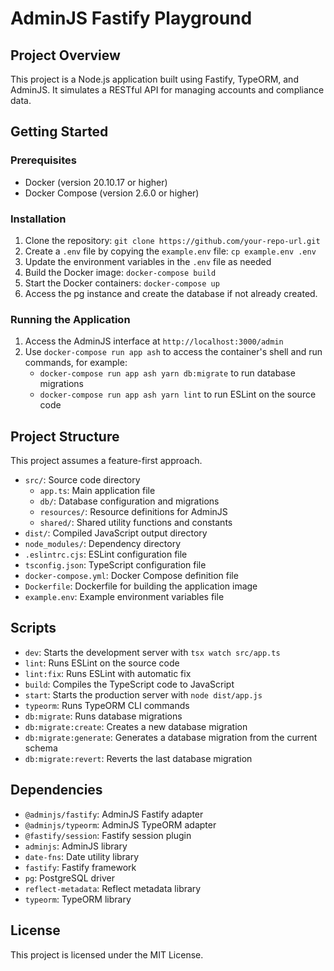 # AdminJS Fastify Playground

## Project Overview

This project is a Node.js application built using Fastify, TypeORM, and AdminJS. It simulates a RESTful API for managing accounts and compliance data.

## Getting Started

### Prerequisites

* Docker (version 20.10.17 or higher)
* Docker Compose (version 2.6.0 or higher)

### Installation

1. Clone the repository: `git clone https://github.com/your-repo-url.git`
2. Create a `.env` file by copying the `example.env` file: `cp example.env .env`
3. Update the environment variables in the `.env` file as needed
4. Build the Docker image: `docker-compose build`
5. Start the Docker containers: `docker-compose up`
6. Access the pg instance and create the database if not already created.

### Running the Application

1. Access the AdminJS interface at `http://localhost:3000/admin`
2. Use `docker-compose run app ash` to access the container's shell and run commands, for example:
	* `docker-compose run app ash yarn db:migrate` to run database migrations
	* `docker-compose run app ash yarn lint` to run ESLint on the source code

## Project Structure

This project assumes a feature-first approach.

* `src/`: Source code directory
	+ `app.ts`: Main application file
	+ `db/`: Database configuration and migrations
	+ `resources/`: Resource definitions for AdminJS
	+ `shared/`: Shared utility functions and constants
* `dist/`: Compiled JavaScript output directory
* `node_modules/`: Dependency directory
* `.eslintrc.cjs`: ESLint configuration file
* `tsconfig.json`: TypeScript configuration file
* `docker-compose.yml`: Docker Compose definition file
* `Dockerfile`: Dockerfile for building the application image
* `example.env`: Example environment variables file

## Scripts

* `dev`: Starts the development server with `tsx watch src/app.ts`
* `lint`: Runs ESLint on the source code
* `lint:fix`: Runs ESLint with automatic fix
* `build`: Compiles the TypeScript code to JavaScript
* `start`: Starts the production server with `node dist/app.js`
* `typeorm`: Runs TypeORM CLI commands
* `db:migrate`: Runs database migrations
* `db:migrate:create`: Creates a new database migration
* `db:migrate:generate`: Generates a database migration from the current schema
* `db:migrate:revert`: Reverts the last database migration

## Dependencies

* `@adminjs/fastify`: AdminJS Fastify adapter
* `@adminjs/typeorm`: AdminJS TypeORM adapter
* `@fastify/session`: Fastify session plugin
* `adminjs`: AdminJS library
* `date-fns`: Date utility library
* `fastify`: Fastify framework
* `pg`: PostgreSQL driver
* `reflect-metadata`: Reflect metadata library
* `typeorm`: TypeORM library

## License

This project is licensed under the MIT License.
